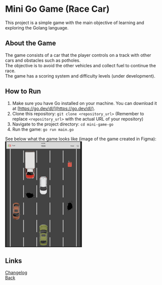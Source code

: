 # Mini Go Game (Race Car)

This project is a simple game with the main objective of learning and exploring the Golang language.

## About the Game

The game consists of a car that the player controls on a track with other cars and obstacles such as potholes.<br/>
The objective is to avoid the other vehicles and collect fuel to continue the race.<br/>
The game has a scoring system and difficulty levels (under development).<br/>

## How to Run

1.  Make sure you have Go installed on your machine. You can download it at [https://go.dev/dl/](https://go.dev/dl/).
2.  Clone this repository: `git clone <repository_url>` (Remember to replace `<repository_url>` with the actual URL of your repository)
3.  Navigate to the project directory: `cd mini-game-go`
4.  Run the game: `go run main.go`

See below what the game looks like (image of the game created in Figma):<br>
<img src="assets/game.png" width="250">


## Links
[Changelog](changelog.md)<br/>
[Back](readme.md)
